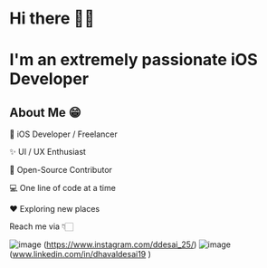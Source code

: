 # Hi there 👋🏻

# I'm an extremely passionate iOS Developer
## About Me 😁
📱 iOS Developer / Freelancer

✨ UI / UX Enthusiast

📖 Open-Source Contributor

💻 One line of code at a time

♥️ Exploring new places

Reach me via 👇🏻

![image](https://user-images.githubusercontent.com/76671740/190993064-9a797d00-2abc-4464-802f-9722f481bc06.png)
(https://www.instagram.com/ddesai_25/) 
![image](https://user-images.githubusercontent.com/76671740/190993104-856d6655-f72f-49f5-83c8-a10f1c03401d.png)
(www.linkedin.com/in/dhavaldesai19
)

